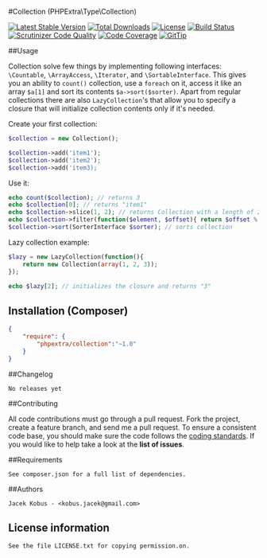 #Collection (PHPExtra\Type\Collection)

[![Latest Stable Version](https://poser.pugx.org/phpextra/collection/v/stable.svg)](https://packagist.org/packages/phpextra/collection)
[![Total Downloads](https://poser.pugx.org/phpextra/collection/downloads.svg)](https://packagist.org/packages/phpextra/collection)
[![License](https://poser.pugx.org/phpextra/collection/license.svg)](https://packagist.org/packages/phpextra/collection)
[![Build Status](http://img.shields.io/travis/phpextra/collection.svg)](https://travis-ci.org/phpextra/collection)
[![Scrutinizer Code Quality](https://scrutinizer-ci.com/g/phpextra/collection/badges/quality-score.png?b=master)](https://scrutinizer-ci.com/g/phpextra/collection/?branch=master)
[![Code Coverage](https://scrutinizer-ci.com/g/phpextra/collection/badges/coverage.png?b=master)](https://scrutinizer-ci.com/g/phpextra/collection/?branch=master)
[![GitTip](http://img.shields.io/gittip/jkobus.svg)](https://www.gittip.com/jkobus)

##Usage

Collection solve few things by implementing following interfaces: ``\Countable``, ``\ArrayAccess``, ``\Iterator``, and ``\SortableInterface``.
This gives you an ability to ``count()`` collection, use a ``foreach`` on it, access it like an array ``$a[1]`` and sort its contents ``$a->sort($sorter)``.
Apart from regular collections there are also ``LazyCollection``'s that allow you to specify a closure that will initialize collection
contents only if it's needed.

Create your first collection:

```php
$collection = new Collection();

$collection->add('item1');
$collection->add('item2');
$collection->add('item3);
```

Use it:

```php
echo count($collection); // returns 3
echo $collection[0]; // returns "item1"
echo $collection->slice(1, 2); // returns Collection with a length of 2 containing item2 and item3.
echo $collection->filter(function($element, $offset){ return $offset % 2 == 0; }); // returns sub-collection with all elements with even offset number
$collection->sort(SorterInterface $sorter); // sorts collection
```

Lazy collection example:

```php
$lazy = new LazyCollection(function(){
    return new Collection(array(1, 2, 3));
});

echo $lazy[2]; // initializes the closure and returns "3"
```
## Installation (Composer)

```json
{
    "require": {
        "phpextra/collection":"~1.0"
    }
}
```

##Changelog

    No releases yet

##Contributing

All code contributions must go through a pull request.
Fork the project, create a feature branch, and send me a pull request.
To ensure a consistent code base, you should make sure the code follows
the [coding standards](http://symfony.com/doc/2.0/contributing/code/standards.html).
If you would like to help take a look at the **list of issues**.

##Requirements

    See composer.json for a full list of dependencies.

##Authors

    Jacek Kobus - <kobus.jacek@gmail.com>

## License information

    See the file LICENSE.txt for copying permission.on.